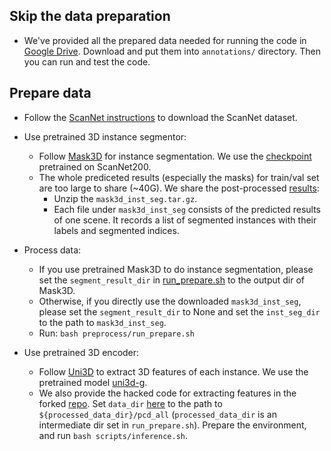 ## Skip the data preparation

- We've provided all the prepared data needed for running the code in [Google Drive](https://drive.google.com/drive/folders/1feFAsDmeDmx_PVLcuQm8aZFkNuUGz4Gu?usp=sharing). Download and put them into `annotations/` directory. Then you can run and test the code.

## Prepare data

- Follow the [ScanNet instructions](https://github.com/ScanNet/ScanNet) to download the ScanNet dataset.

- Use pretrained 3D instance segmentor:
    - Follow [Mask3D](https://github.com/JonasSchult/Mask3D) for instance segmentation. We use the [checkpoint](https://omnomnom.vision.rwth-aachen.de/data/mask3d/checkpoints/scannet200/scannet200_val.ckpt) pretrained on ScanNet200.
    - The whole prediceted results (especially the masks) for train/val set are too large to share (~40G). We share the post-processed [results](https://drive.google.com/file/d/1eIdmuEBeM4OxJ9dmucZvHK8_4mOhcbEV/view?usp=sharing):
        - Unzip the `mask3d_inst_seg.tar.gz`.
        - Each file under `mask3d_inst_seg` consists of the predicted results of one scene. It records a list of segmented instances with their labels and segmented indices.

- Process data:
    - If you use pretrained Mask3D to do instance segmentation, please set the `segment_result_dir` in [run_prepare.sh](run_prepare.sh) to the output dir of Mask3D.
    - Otherwise, if you directly use the downloaded `mask3d_inst_seg`, please set the `segment_result_dir` to None and set the `inst_seg_dir` to the path to `mask3d_inst_seg`.
    - Run: `bash preprocess/run_prepare.sh`

- Use pretrained 3D encoder:
    - Follow [Uni3D](https://github.com/baaivision/Uni3D?tab=readme-ov-file) to extract 3D features of each instance. We use the pretrained model [uni3d-g](https://huggingface.co/BAAI/Uni3D/blob/main/modelzoo/uni3d-g/model.pt).
    - We also provide the hacked code for extracting features in the forked [repo](https://github.com/ZzZZCHS/Uni3D). Set `data_dir` [here](https://github.com/ZzZZCHS/Uni3D/blob/main/main.py#L620) to the path to `${processed_data_dir}/pcd_all` (`processed_data_dir` is an intermediate dir set in `run_prepare.sh`). Prepare the environment, and run `bash scripts/inference.sh`.

